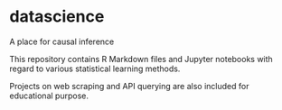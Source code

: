 # datascience
A place for causal inference

This repository contains R Markdown files and Jupyter notebooks with regard to various statistical learning methods. 

Projects on web scraping and API querying are also included for educational purpose.
